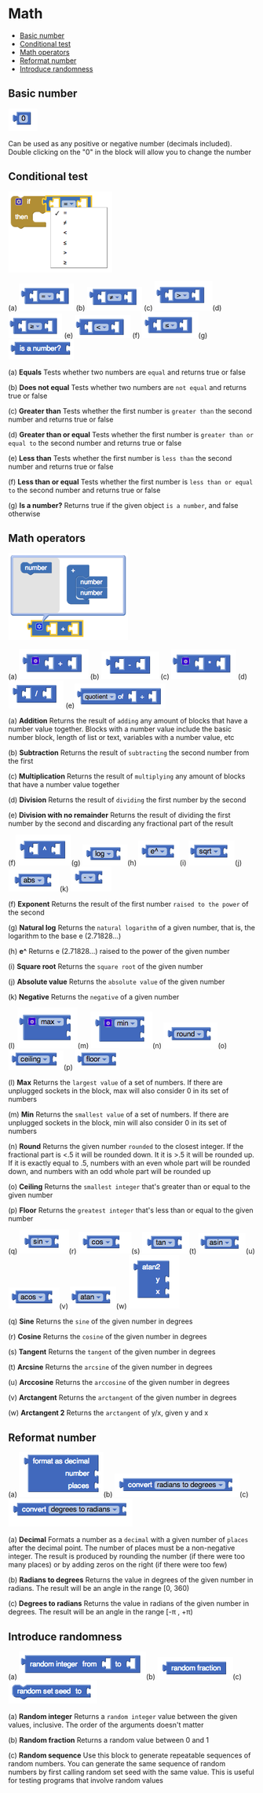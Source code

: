# Math

* [Basic number](math.md#basic-number)
* [Conditional test](math.md#conditional-test)
* [Math operators](math.md#math-operators)
* [Reformat number](math.md#reformat-number)
* [Introduce randomness](math.md#introduce-randomness)

## Basic number

![](../../../.gitbook/assets/math-block-1.png)

Can be used as any positive or negative number \(decimals included\). Double clicking on the "0" in the block will allow you to change the number

## Conditional test

![](../../../.gitbook/assets/math-block-2.png)

\(a\) ![](../../../.gitbook/assets/math-block-3.png) \(b\) ![](../../../.gitbook/assets/math-block-4.png) \(c\) ![](../../../.gitbook/assets/math-block-5.png)\(d\) ![](../../../.gitbook/assets/math-block-40.png) \(e\) ![](../../../.gitbook/assets/math-block-7.png) \(f\) ![](../../../.gitbook/assets/math-block-8.png)\(g\) ![](../../../.gitbook/assets/math-block-29.png)

\(a\) **Equals** Tests whether two numbers are `equal` and returns true or false

\(b\) **Does not equal** Tests whether two numbers are `not equal` and returns true or false

\(c\) **Greater than** Tests whether the first number is `greater than` the second number and returns true or false

\(d\) **Greater than or equal** Tests whether the first number is `greater than or equal to` the second number and returns true or false

\(e\) **Less than** Tests whether the first number is `less than` the second number and returns true or false

\(f\) **Less than or equal** Tests whether the first number is `less than or equal to` the second number and returns true or false

\(g\) **Is a number?** Returns true if the given object `is a number`, and false otherwise

## Math operators

![](../../../.gitbook/assets/math-block-9.png)

\(a\) ![](../../../.gitbook/assets/math-block-10.png) \(b\) ![](../../../.gitbook/assets/math-block-11.png) \(c\) ![](../../../.gitbook/assets/math-block-12.png) \(d\) ![](../../../.gitbook/assets/math-block-13.png) \(e\)![](../../../.gitbook/assets/math-block-24.png)

\(a\) **Addition** Returns the result of `adding` any amount of blocks that have a number value together. Blocks with a number value include the basic number block, length of list or text, variables with a number value, etc

\(b\) **Subtraction** Returns the result of `subtracting` the second number from the first

\(c\) **Multiplication** Returns the result of `multiplying` any amount of blocks that have a number value together

\(d\) **Division** Returns the result of `dividing` the first number by the second

\(e\) **Division with no remainder** Returns the result of dividing the first number by the second and discarding any fractional part of the result

\(f\)![](../../../.gitbook/assets/math-block-14.png)\(g\) ![](../../../.gitbook/assets/math-block-22.png)\(h\) ![](../../../.gitbook/assets/math-block-23.png)\(i\) ![](../../../.gitbook/assets/math-block-19.png)\(j\) ![](../../../.gitbook/assets/math-block-20.png)\(k\) ![](../../../.gitbook/assets/math-block-21.png)

\(f\) **Exponent** Returns the result of the first number `raised to the power` of the second

\(g\) **Natural log** Returns the `natural logarithm` of a given number, that is, the logarithm to the base e \(2.71828...\)

\(h\) **e^** Returns e \(2.71828...\) raised to the power of the given number

\(i\) **Square root** Returns the `square root` of the given number

\(j\) **Absolute value** Returns the `absolute value` of the given number

\(k\) **Negative** Returns the `negative` of a given number

\(l\) ![](../../../.gitbook/assets/math-block-18.png)\(m\) ![](../../../.gitbook/assets/math-block-25.png)\(n\) ![](../../../.gitbook/assets/math-block-26.png)\(o\) ![](../../../.gitbook/assets/math-block-27.png)\(p\) ![](../../../.gitbook/assets/math-block-41.png)

\(l\) **Max** Returns the `largest value` of a set of numbers. If there are unplugged sockets in the block, max will also consider 0 in its set of numbers

\(m\) **Min** Returns the `smallest value` of a set of numbers. If there are unplugged sockets in the block, min will also consider 0 in its set of numbers

\(n\) **Round** Returns the given number `rounded` to the closest integer. If the fractional part is &lt;.5 it will be rounded down. It it is &gt;.5 it will be rounded up. If it is exactly equal to .5, numbers with an even whole part will be rounded down, and numbers with an odd whole part will be rounded up

\(o\) **Ceiling** Returns the `smallest integer` that's greater than or equal to the given number

\(p\) **Floor** Returns the `greatest integer` that's less than or equal to the given number

\(q\) ![](../../../.gitbook/assets/math-block-30.png)\(r\) ![](../../../.gitbook/assets/math-block-31.png)\(s\) ![](../../../.gitbook/assets/math-block-32.png)\(t\) ![](../../../.gitbook/assets/math-block-33.png)\(u\) ![](../../../.gitbook/assets/math-block-34.png)\(v\) ![](../../../.gitbook/assets/math-block-35.png)\(w\) ![](../../../.gitbook/assets/math-block-36.png)

\(q\) **Sine** Returns the `sine` of the given number in degrees

\(r\) **Cosine** Returns the `cosine` of the given number in degrees

\(s\) **Tangent** Returns the `tangent` of the given number in degrees

\(t\) **Arcsine** Returns the `arcsine` of the given number in degrees

\(u\) **Arccosine** Returns the `arccosine` of the given number in degrees

\(v\) **Arctangent** Returns the `arctangent` of the given number in degrees

\(w\) **Arctangent 2** Returns the `arctangent` of y/x, given y and x

## Reformat number

\(a\) ![](../../../.gitbook/assets/math-block-28.png)\(b\) ![](../../../.gitbook/assets/math-block-37.png)\(c\) ![](../../../.gitbook/assets/math-block-38.png)

\(a\) **Decimal** Formats a number as a `decimal` with a given number of `places` after the decimal point. The number of places must be a non-negative integer. The result is produced by rounding the number \(if there were too many places\) or by adding zeros on the right \(if there were too few\)

\(b\) **Radians to degrees** Returns the value in degrees of the given number in radians. The result will be an angle in the range \[0, 360\)

\(c\) **Degrees to radians** Returns the value in radians of the given number in degrees. The result will be an angle in the range \[-π , +π\)

## Introduce randomness

\(a\) ![](../../../.gitbook/assets/math-block-15.png)\(b\) ![](../../../.gitbook/assets/math-block-16.png)\(c\) ![](../../../.gitbook/assets/math-block-17.png)

\(a\) **Random integer** Returns a `random integer` value between the given values, inclusive. The order of the arguments doesn't matter

\(b\) **Random fraction** Returns a random value between 0 and 1

\(c\) **Random sequence** Use this block to generate repeatable sequences of random numbers. You can generate the same sequence of random numbers by first calling random set seed with the same value. This is useful for testing programs that involve random values

